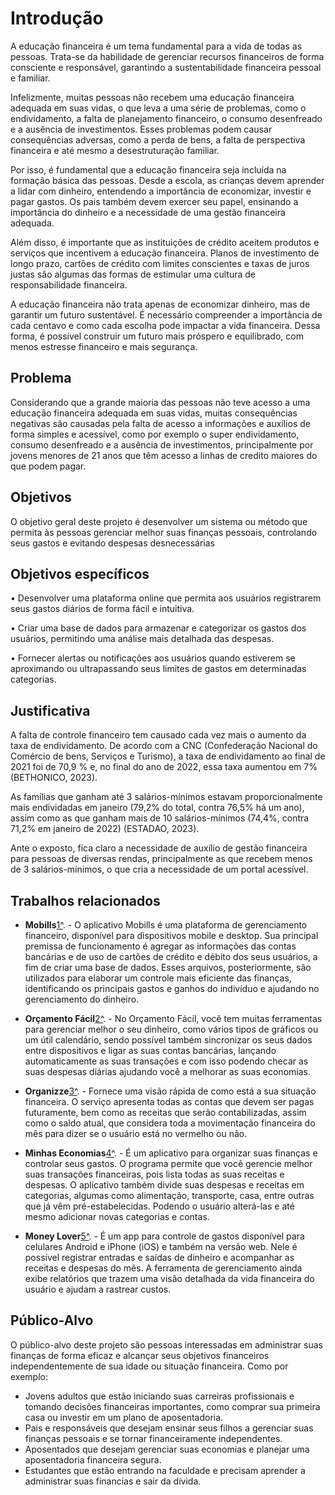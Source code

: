 # Introdução

A educação financeira é um tema fundamental para a vida de todas as pessoas. Trata-se da habilidade de gerenciar recursos financeiros de forma consciente e responsável, garantindo a sustentabilidade financeira pessoal e familiar.

Infelizmente, muitas pessoas não recebem uma educação financeira adequada em suas vidas, o que leva a uma série de problemas, como o endividamento, a falta de planejamento financeiro, o consumo desenfreado e a ausência de investimentos. Esses problemas podem causar consequências adversas, como a perda de bens, a falta de perspectiva financeira e até mesmo a desestruturação familiar.

Por isso, é fundamental que a educação financeira seja incluída na formação básica das pessoas. Desde a escola, as crianças devem aprender a lidar com dinheiro, entendendo a importância de economizar, investir e pagar gastos. Os pais também devem exercer seu papel, ensinando a importância do dinheiro e a necessidade de uma gestão financeira adequada. 

Além disso, é importante que as instituições de crédito aceitem produtos e serviços que incentivem a educação financeira. Planos de investimento de longo prazo, cartões de crédito com limites conscientes e taxas de juros justas são algumas das formas de estimular uma cultura de responsabilidade financeira. 

A educação financeira não trata apenas de economizar dinheiro, mas de garantir um futuro sustentável. É necessário compreender a importância de cada centavo e como cada escolha pode impactar a vida financeira. Dessa forma, é possível construir um futuro mais próspero e equilibrado, com menos estresse financeiro e mais segurança.


## Problema

Considerando que a grande maioria das pessoas não teve acesso a uma educação financeira adequada em suas vidas, muitas consequências negativas são causadas pela falta de acesso a informações e auxílios de forma simples e acessível, como por exemplo o super endividamento, consumo desenfreado e a ausência de investimentos, principalmente por jovens menores de 21 anos que têm acesso a linhas de credito maiores do que podem pagar.

## Objetivos

O objetivo geral deste projeto é desenvolver um sistema ou método que permita às pessoas gerenciar melhor suas finanças pessoais, controlando seus gastos e evitando despesas desnecessárias
 
 
## Objetivos específicos 

• Desenvolver uma plataforma online que permita aos usuários registrarem seus gastos diários de forma fácil e intuitiva.

• Criar uma base de dados para armazenar e categorizar os gastos dos usuários, permitindo uma análise mais detalhada das despesas.

• Fornecer alertas ou notificações aos usuários quando estiverem se aproximando ou ultrapassando seus limites de gastos em determinadas categorias.
 
## Justificativa

A falta de controle financeiro tem causado cada vez mais o aumento da taxa de endividamento. De acordo com a CNC (Confederação Nacional do Comércio de bens, Serviços e Turismo), a taxa de endividamento ao final de 2021 foi de 70,9 % e, no final do ano de 2022, essa taxa aumentou em 7% (BETHONICO, 2023). 

As famílias que ganham até 3 salários-mínimos estavam proporcionalmente mais endividadas em janeiro (79,2% do total, contra 76,5% há um ano), assim como as que ganham mais de 10 salários-mínimos (74,4%, contra 71,2% em janeiro de 2022) (ESTADAO, 2023). 

Ante o exposto, fica claro a necessidade de auxílio de gestão financeira para pessoas de diversas rendas, principalmente as que recebem menos de 3 salários-mínimos, o que cria a necessidade de um portal acessível.

## Trabalhos relacionados

- **Mobills**[1^]. - O aplicativo Mobills é uma plataforma de gerenciamento financeiro, disponível para dispositivos mobile e desktop. Sua principal premissa de funcionamento é agregar as informações das contas bancárias e de uso de cartões de crédito e débito dos seus usuários, a fim de criar uma base de dados. Esses arquivos, posteriormente, são utilizados para elaborar um controle mais eficiente das finanças, identificando os principais gastos e ganhos do indivíduo e ajudando no gerenciamento do dinheiro.

- **Orçamento Fácil**[2^]. - No Orçamento Fácil, você tem muitas ferramentas para gerenciar melhor o seu dinheiro, como vários tipos de gráficos ou um útil calendário, sendo possível também sincronizar os seus dados entre dispositivos e ligar as suas contas bancárias, lançando automaticamente as suas transações e com isso podendo checar as suas despesas diárias ajudando você a melhorar as suas economias.

- **Organizze**[3^]. - Fornece uma visão rápida de como está a sua situação financeira. O serviço apresenta todas as contas que devem ser pagas futuramente, bem como as receitas que serão contabilizadas, assim como o saldo atual, que considera toda a movimentação financeira do mês para dizer se o usuário está no vermelho ou não.

- **Minhas Economias**[4^]. - É um aplicativo para organizar suas finanças e controlar seus gastos. O programa permite que você gerencie melhor suas transações financeiras, pois lista todas as suas receitas e despesas. O aplicativo também divide suas despesas e receitas em categorias, algumas como alimentação, transporte, casa, entre outras que já vêm pré-estabelecidas. Podendo o usuário alterá-las e até mesmo adicionar novas categorias e contas.

 - **Money Lover**[5^]. -  É um app para controle de gastos disponível para celulares Android e iPhone (iOS) e também na versão web. Nele é possível registrar entradas e saídas de dinheiro e acompanhar as receitas e despesas do mês. A ferramenta de gerenciamento ainda exibe relatórios que trazem uma visão detalhada da vida financeira do usuário e ajudam a rastrear custos.

[1^]: https://www.mobills.com.br/
[2^]: https://fastbudget.app/localized/pt/web-app
[3^]: https://organizze.com.br/
[4^]: https://minhaseconomias.com.br/
[5^]: https://moneylover.me/

## Público-Alvo

O público-alvo deste projeto são pessoas interessadas em administrar suas finanças de forma eficaz e alcançar seus objetivos financeiros independentemente de sua idade ou situação financeira. Como por exemplo:

- Jovens adultos que estão iniciando suas carreiras profissionais e tomando decisões financeiras importantes, como comprar sua primeira casa ou investir em um plano de aposentadoria.
- Pais e responsáveis que desejam ensinar seus filhos a gerenciar suas finanças pessoais e se tornar financeiramente independentes.
- Aposentados que desejam gerenciar suas economias e planejar uma aposentadoria financeira segura.
- Estudantes que estão entrando na faculdade e precisam aprender a administrar suas financias e sair da dívida.
